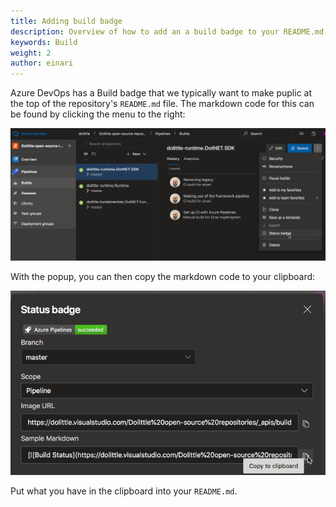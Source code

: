 ```yaml
---
title: Adding build badge
description: Overview of how to add an a build badge to your README.md
keywords: Build
weight: 2
author: einari
---
```

Azure DevOps has a Build badge that we typically want to make puplic at the top of the
repository's `README.md` file. The markdown code for this can be found by clicking the
menu to the right:

![Get status badge](../images/azure_devops_status_badge_1.png)

With the popup, you can then copy the markdown code to your clipboard:

![Get status badge markdown code](../images/azure_devops_status_badge_2.png)

Put what you have in the clipboard into your `README.md`.
